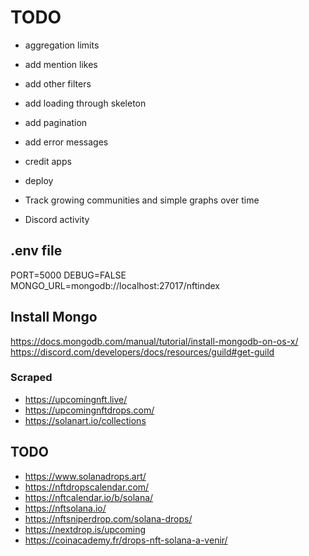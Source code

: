 # TODO

- aggregation limits
- add mention likes
- add other filters
- add loading through skeleton
- add pagination
- add error messages
- credit apps
- deploy

- Track growing communities and simple graphs over time
- Discord activity

## .env file

PORT=5000
DEBUG=FALSE
MONGO_URL=mongodb://localhost:27017/nftindex

## Install Mongo

https://docs.mongodb.com/manual/tutorial/install-mongodb-on-os-x/
https://discord.com/developers/docs/resources/guild#get-guild

### Scraped

- https://upcomingnft.live/
- https://upcomingnftdrops.com/
- https://solanart.io/collections

## TODO

- https://www.solanadrops.art/
- https://nftdropscalendar.com/
- https://nftcalendar.io/b/solana/
- https://nftsolana.io/
- https://nftsniperdrop.com/solana-drops/
- https://nextdrop.is/upcoming
- https://coinacademy.fr/drops-nft-solana-a-venir/
